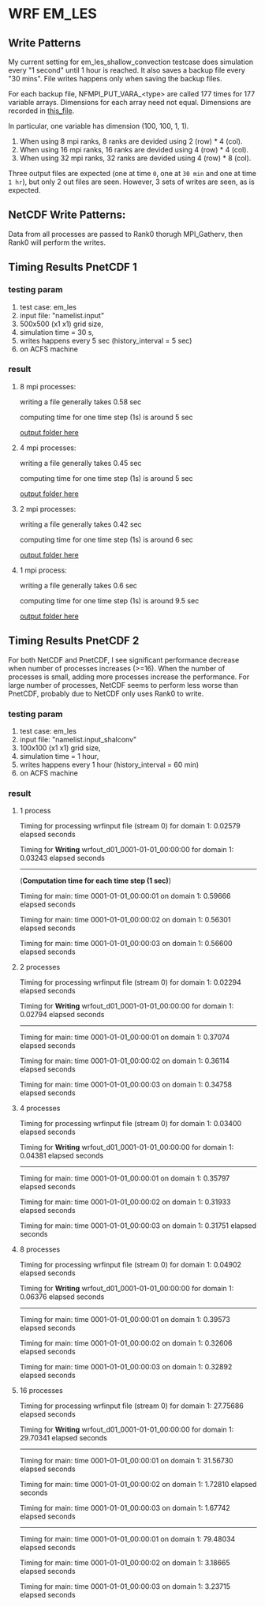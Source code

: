 # WRF EM_LES

## Write Patterns
My current setting for em_les_shallow_convection testcase does simulation every "1 second" until 1 hour is reached. It also saves a backup file every "30 mins". File writes happens only when saving the backup files. 

For each backup file, NFMPI_PUT_VARA_\<type\> are called 177 times for 177 variable arrays. Dimensions for each array need not equal. Dimensions are recorded in [this_file](em_les_shallow_convection/total_dim).

In particular, one variable has dimension (100, 100, 1, 1). 
1. When using 8 mpi ranks, 8 ranks are devided using 2 (row) * 4 (col).
2. When using 16 mpi ranks, 16 ranks are devided using 4 (row) * 4 (col).
2. When using 32 mpi ranks, 32 ranks are devided using 4 (row) * 8 (col).

Three output files are expected (one at time `0`, one at `30 min` and one at time `1 hr`), but only 2 out files are seen. However, 3 sets of writes are seen, as is expected.


## NetCDF Write Patterns:
Data from all processes are passed to Rank0 thorugh MPI_Gatherv, then Rank0 will perform the writes.

## Timing Results PnetCDF 1
### testing param
1. test case: em_les
2. input file: "namelist.input"
3. 500x500 (x1 x1) grid size,  
4. simulation time = 30 s, 
5. writes happens every 5 sec (history_interval = 5 sec)
6. on ACFS machine
### result
1. 8 mpi processes:

    writing a file generally takes 0.58 sec

    computing time for one time step (1s) is around 5 sec

    [output folder here](em_les_500x500_8p_30stotal_5seach)

2. 4 mpi processes:

    writing a file generally takes 0.45 sec

    computing time for one time step (1s) is around 5 sec

    [output folder here](em_les_500x500_4p_30stotal_5seach)
3. 2 mpi processes:

    writing a file generally takes 0.42 sec

    computing time for one time step (1s) is around 6 sec

    [output folder here](em_les_500x500_2p_30stotal_5seach)

4. 1 mpi process:

    writing a file generally takes 0.6 sec

    computing time for one time step (1s) is around 9.5 sec

    [output folder here](em_les_500x500_1p_30stotal_5seach)

## Timing Results PnetCDF 2
For both NetCDF and PnetCDF, I see significant performance decrease when number of processes increases (>=16). When the number of processes is small, adding more processes increase the performance. For large number of processes, NetCDF seems to perform less worse than PnetCDF, probably due to NetCDF only uses Rank0 to write.

### testing param
1. test case: em_les
2. input file: "namelist.input_shalconv"
3. 100x100 (x1 x1) grid size,  
4. simulation time = 1 hour, 
5. writes happens every 1 hour (history_interval = 60 min)
6. on ACFS machine

### result
1. 1 process

    Timing for processing wrfinput file (stream 0) for domain        1:    0.02579 elapsed seconds
    
    Timing for **Writing** wrfout_d01_0001-01-01_00:00:00 for domain        1:    0.03243 elapsed seconds
    
    ----------------------------------------
    (**Computation time for each time step (1 sec)**)
    
    Timing for main: time 0001-01-01_00:00:01 on domain   1:    0.59666 elapsed seconds
    
    Timing for main: time 0001-01-01_00:00:02 on domain   1:    0.56301 elapsed seconds
    
    Timing for main: time 0001-01-01_00:00:03 on domain   1:    0.56600 elapsed seconds
2. 2 processes
    
    Timing for processing wrfinput file (stream 0) for domain        1:    0.02294 elapsed seconds
    
    Timing for **Writing** wrfout_d01_0001-01-01_00:00:00 for domain        1:    0.02794 elapsed seconds
    
    ----------------------------------------
    
    Timing for main: time 0001-01-01_00:00:01 on domain   1:    0.37074 elapsed seconds
    
    Timing for main: time 0001-01-01_00:00:02 on domain   1:    0.36114 elapsed seconds
    
    Timing for main: time 0001-01-01_00:00:03 on domain   1:    0.34758 elapsed seconds
3. 4 processes
    
    Timing for processing wrfinput file (stream 0) for domain        1:    0.03400 elapsed seconds

    Timing for **Writing** wrfout_d01_0001-01-01_00:00:00 for domain        1:    0.04381 elapsed seconds
    
    ----------------------------------------
    
    Timing for main: time 0001-01-01_00:00:01 on domain   1:    0.35797 elapsed seconds
    
    Timing for main: time 0001-01-01_00:00:02 on domain   1:    0.31933 elapsed seconds
    
    Timing for main: time 0001-01-01_00:00:03 on domain   1:    0.31751 elapsed seconds

2. 8 processes

    Timing for processing wrfinput file (stream 0) for domain        1:    0.04902 elapsed seconds

    Timing for **Writing** wrfout_d01_0001-01-01_00:00:00 for domain        1:    0.06376 elapsed seconds
    
    ----------------------------------------
    
    Timing for main: time 0001-01-01_00:00:01 on domain   1:    0.39573 elapsed seconds
    
    Timing for main: time 0001-01-01_00:00:02 on domain   1:    0.32606 elapsed seconds
    
    Timing for main: time 0001-01-01_00:00:03 on domain   1:    0.32892 elapsed seconds

2. 16 processes

    Timing for processing wrfinput file (stream 0) for domain        1:   27.75686 elapsed seconds

    Timing for **Writing** wrfout_d01_0001-01-01_00:00:00 for domain        1:   29.70341 elapsed seconds
    
    ----------------------------------------
    
    Timing for main: time 0001-01-01_00:00:01 on domain   1:   31.56730 elapsed seconds
    
    Timing for main: time 0001-01-01_00:00:02 on domain   1:    1.72810 elapsed seconds
    
    Timing for main: time 0001-01-01_00:00:03 on domain   1:    1.67742 elapsed seconds

    
    ----------------------------------------
    
    Timing for main: time 0001-01-01_00:00:01 on domain   1:   79.48034 elapsed seconds
    
    Timing for main: time 0001-01-01_00:00:02 on domain   1:    3.18665 elapsed seconds
    
    Timing for main: time 0001-01-01_00:00:03 on domain   1:    3.23715 elapsed seconds

